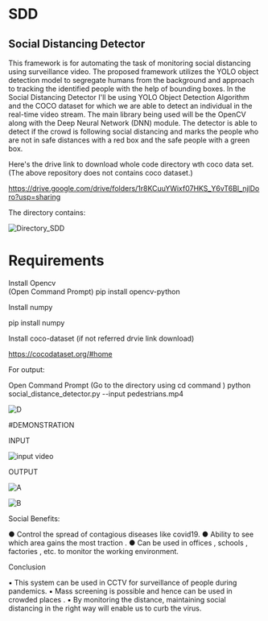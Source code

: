 # SDD
## Social Distancing Detector   
This framework is for automating the task of monitoring social distancing using surveillance video. The proposed framework utilizes the YOLO object detection model to segregate humans from the background and approach to tracking the identified people with the help of bounding boxes. In the Social Distancing Detector I'll be using YOLO Object Detection Algorithm and the COCO dataset for which we are able to detect an individual in the real-time video stream. The main library being used will be the OpenCV along with the Deep Neural Network (DNN) module. The detector is able to detect if the crowd is following social distancing and marks the people who are not in safe distances with a red box and the safe people with a green box.



Here's the drive link to download whole code directory wth coco data set. (The above repository does not contains coco dataset.)   


https://drive.google.com/drive/folders/1r8KCuuYWixf07HKS_Y6vT6Bl_njlDoro?usp=sharing    

The directory contains:   

![Directory_SDD](https://user-images.githubusercontent.com/54326148/102059225-98e0bd00-3e16-11eb-96f9-b65a618b7e40.JPG)




 
 
# Requirements

Install Opencv       
(Open Command Prompt)
pip install opencv-python

Install numpy    

pip install numpy   

Install coco-dataset (if not referred drvie link download)      

https://cocodataset.org/#home    




For output:

Open Command Prompt 
(Go to the directory using cd command )
python social_distance_detector.py --input pedestrians.mp4



![D](https://user-images.githubusercontent.com/5432618/102059370-d5141d80-3e16-11eb-9590-ec58bd0a3d15.JPG)






#DEMONSTRATION
 
 
 INPUT
 
 ![input video](https://user-images.githubusercontent.com/54326148/102059643-2c19f280-3e17-11eb-8efc-3deb323b1792.JPG)   
  
  
  OUTPUT  
  
  ![A](https://user-images.githubusercontent.com/54326148/102059812-6be0da00-3e17-11eb-82e1-d82a9290e275.JPG)    
  
  
  ![B](https://user-images.githubusercontent.com/54326148/102059867-7e5b1380-3e17-11eb-8bbf-94d3a7e205e9.JPG)





Social Benefits:

●	Control the spread of contagious diseases like covid19.
●	Ability to see which area gains the most traction .
●	Can be used in offices , schools , factories , etc. to monitor the working environment.

Conclusion

▪	This system can be used in CCTV for surveillance of people during pandemics. 
▪	Mass screening is possible and hence can be used in crowded places .
▪	By monitoring the distance, maintaining social distancing in the right way will enable us to curb the virus.
